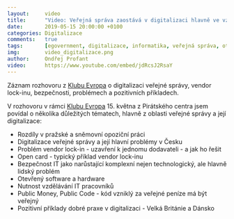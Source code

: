 ```yaml
---
layout:     video
title:      "Video: Veřejná správa zaostává v digitalizaci hlavně ve vztahu k občanům"
date:       2019-05-15 20:00:00 +0100
categories: Digitalizace
comments:   true
tags:       [egovernment, digitalizace, informatika, veřejná správa, otevřený software, bezpečnost, otevřený hardware]
img:        video_digitalizace.png
author:     Ondřej Profant
video:      https://www.youtube.com/embed/jdRcsJ2RsaY
---
```


Záznam rozhovoru z [Klubu Evropa](https://www.facebook.com/events/290126941922266/) o digitalizaci veřejné správy, vendor lock-inu, bezpečnosti, problémech a pozitivních příkladech.

<!--more-->

V rozhovoru v rámci [Klubu Evropa](https://www.facebook.com/events/290126941922266/) 15. května z Pirátského centra jsem povídal o několika důležitých tématech, hlavně z oblasti veřejné správy a její digitalizace:
* Rozdíly v pražské a sněmovní opoziční práci
* Digitalizace veřejné správy a její hlavní problémy v Česku
* Problém vendor lock-in - uzavření k jednomu dodavateli - a jak ho řešit
* Open card - typický příklad vendor lock-inu
* Bezpečnost IT jako narůstající komplexní nejen technologický, ale hlavně lidský problém
* Otevřený software a hardware
* Nutnost vzdělávání IT pracovníků
* Public Money, Public Code - kód vzniklý za veřejné peníze má být veřejný
* Pozitivní příklady dobré praxe v digitalizaci - Velká Británie a Dánsko

<!---
- Rozdíly pražské a celostátní politiky
  ○ PS - výrazně lepší prostředky pro opozici; experty; na magistrátu nebyly prostředky na dopracování koncepcí
- Digitalizace
  ○ Digitalizace není vytvoření IT systémů 4:00
  ○  Digitalizace je o procesech - jak fungují úřadnící, jak fungují  občané
  ○ Veřejná správa zaostává v digitalizaci hlavně ve vztahu k občanům
  ○ Úřady digitalizují hlavně interně - 5:00 - aby se ulehčila práce úředníků
  ○ Nemyslí se na koncové občany, chybí přístupnost systémů zvenku a jejich provázanost
  ○ Vize je populární, je je v programovém prohlášení vlády; realizace utíká skrz prsty, řeší se pouze vnitřní problémy úřadu a to ještě nedostatečně
- Vendor lock-in
  ○ Uzamčení k jednomu dodavateli
  ○ Úřad není schopen přejít ke konkurenci - buď neexistuje nebo to není možné
  ○ Dodavatel drží know how, zpětnou kompatibilitu, úřad neumí ani vyspecifikovat novou zákazku - 8:00
  ○ Konkurence nemůže vyrůst, protože 1 firma dodává všem úřadům
- Open card
  ○ Vendor lock-in - technické a právní kličky
  ○ Úřad je neschopný dělat důstojného partnera dodavateli
  ○ Úředníci nevěděli co potřebují
  ○ Úřadnebyl schopnýá převzít data z inforamčního systému
  ○ Licence - omezený počet, za každou navíc se platilo
  ○ Zrušené karty měli platně alokované licence
  ○ Náhrada apírovými kupony - vše co potřebujete 14:00
- Problémy digitalzace
  ○ Nejvyšší politické vedení a jeho ochota reaálně prsoazovat důležité věci - uchopit to celkově - pevná vize! Náš premiér používá notýsek
  ○ Vnitřní personál musí být klvalifikovaný, aby mohl budovat partnerství - musíte vědět, jakou práci vám ušetří, jakou službu očekávat
    § Nepoužitelné systémy byly úřžedníky pčřevzaty
  ○ Vendor lock-in
    § Řešením je svobodný software - garantuje držiteli, že bude mít zdrojový kód - ví co se v softwaru děje; může SW upravovat
    § Při drobných úpravách vám může dodavatel naúčtovat jakoukoliv částku a vy nevíte, zda je vůbec adekvátní 19:00
    § Open source - každý kdo má android má open source, většina serverů je OS
    § I komerční svět bojuje s vendor lock-inem a zjišťuje že OS je řešením
    § OS prostředí je zdravější ke konkurenci - 21:00
    § Nevýhoda - veřejná správa si to není schopná řešit sama - potřebuje dodavatele, který SW nasadí a bude poskytovat podporu - chybí dodadvatelů OS
    § Tržní prostředí - soutěž - konkurence
- Jak dneska postupovat?
  ○ Eduakce lidí - 24:00 inforamtici se toho bojí - přeložili jsme PMPC - co je to vendor lock-in
  ○ Digitální česko - říká, že VLI je špatně, neřeší, jak to spravit
  ○ Vláda sama pořád schvaluje špatné zakázky - "jinak to nejde", pokračování zajetých kolejí
  ○ Akční plán
    § Praktické příklady dobré praxe
- Bezpečnost 27:00
  ○ OS má výhodu, že se dá nezávisle auditovat
  ○ Důvěra se zakládá na tom, že si ji člověk může ověřit
  ○ SW a HW přes kterou tečou veškeré inforamce a my přesně nevíme jak fungují! 29:00
  ○ Bezpečnostní problémy jsou čím dál tím významější, protože informační systémy ovlivňují čím dál tím více věcí; přenášejí se tam agendy; je tam více inforamcí, jsou cenější, o čím dál tím více lidech
  ○ Data o miliardě jednotlivců jsou extrémně cenná pro marketing
  ○ SW není to jediné, je tam i HW, který také může být uzavřený blackbox - může tam být další způsob komunikace o kterém ani nevíme
  ○ Potřebujeme mít možnost HW auditovat
  ○ Kritická infrastruktura musí být open hardware aby ji každý mohl analyzovat; vyráběný pod kontrolou na evropském území
  ○ Bezpečnost je extrémně komplexní:
    § Je to O procesech, nejčastější jsou lidské chyby
    § Velké kyberútoky byly způsobené sociálním inženýrstvím
    § Staré IT systémy jsou nezabaezpečitelné 35:00 - nelze řešit bezpečnost
    § Technologicky, lidká stránka, fyzická stránka
      □ Hlavní únik dat byl přes síť která vedla přes veřejnou chodbu 36:00
    § Bezpečnost se vždy řeší až když se stane problém
- Digitalizace je komplexní problém
  ○ Na co jsou úředníci zvyklí
  ○ Bezpečnost
- Dánsko je 1. OECD v digitalizaci - důchod je třeba vyřídit online, na úřadě to kdyžtak vyřeší, nabídnou kurz, využíjí pak výhody internetu
- Velká Británie - chtěli ušetřit na IT, sestavili špičkový tým a se zadáním vymyslete jak na to, příští rok škrtáme 20 % ve financích na IT 40:00
  ○ Co nejjednušší stránky
  ○ Autdit IT na ministerstvech, proč používat drahé komponenty
  ○ Když bránil zákon, zákon se změnil
- V česku se ministerstva vymlouvají na zákony
  ○ Nemůžeme poslat notifikaci, protože nám to zákon nenařizuje - bylo by to plýtvání veřejnými prostředky
  ○ Ministerstva si to sami komplikují aby nemuseli nic dělat
  ○ Je třeba vytvrat a uddržet směr! Nezačínat od 0, přinášet konstruktivnější politiku
EU volby jsou důležité, eu přináší spoustu důležité legislativy, díky ní máme základ pro další digitalizaci (eObčanka)
-->

